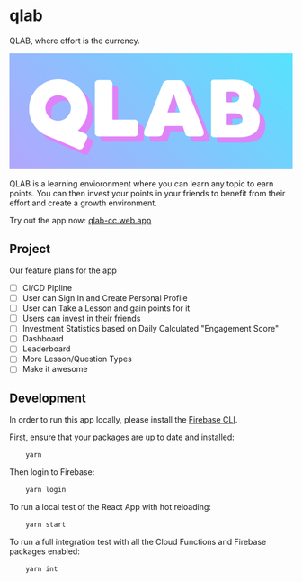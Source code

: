 # qlab

QLAB, where effort is the currency.

![alt text](/misc/QlabLogo.png "QLAB Logo")

QLAB is a learning envioronment where you can learn any topic to earn points.
You can then invest your points in your friends to benefit from their effort and create a growth environment.

Try out the app now: [qlab-cc.web.app](https://qlab-cc.web.app/)

## Project

Our feature plans for the app

- [ ] CI/CD Pipline
- [ ] User can Sign In and Create Personal Profile
- [ ] User can Take a Lesson and gain points for it
- [ ] Users can invest in their friends
- [ ] Investment Statistics based on Daily Calculated "Engagement Score"
- [ ] Dashboard
- [ ] Leaderboard
- [ ] More Lesson/Question Types
- [ ] Make it awesome

## Development

In order to run this app locally, please install the [Firebase CLI](https://firebase.google.com/docs/cli).

First, ensure that your packages are up to date and installed:
```bash
    yarn
```

Then login to Firebase:
```bash
    yarn login
```

To run a local test of the React App with hot reloading:
```bash
    yarn start
```

To run a full integration test with all the Cloud Functions and Firebase packages enabled:
```bash
    yarn int
```
